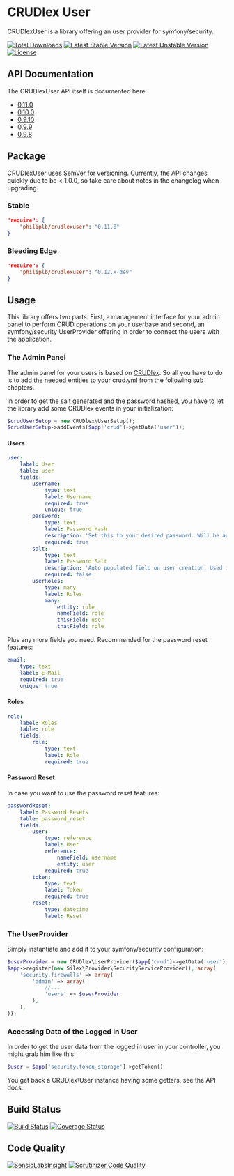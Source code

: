 CRUDlex User
============

CRUDlexUser is a library offering an user provider for symfony/security.

[![Total Downloads](https://poser.pugx.org/philiplb/crudlexuser/downloads.svg)](https://packagist.org/packages/philiplb/crudlexuser)
[![Latest Stable Version](https://poser.pugx.org/philiplb/crudlexuser/v/stable.svg)](https://packagist.org/packages/philiplb/crudlexuser)
[![Latest Unstable Version](https://poser.pugx.org/philiplb/crudlexuser/v/unstable.svg)](https://packagist.org/packages/philiplb/crudlexuser) [![License](https://poser.pugx.org/philiplb/crudlexuser/license.svg)](https://packagist.org/packages/philiplb/crudlexuser)

## API Documentation

The CRUDlexUser API itself is documented here:

* [0.11.0](http://philiplb.github.io/CRUDlexUser/docs/api/0.11.0/)
* [0.10.0](http://philiplb.github.io/CRUDlexUser/docs/api/0.10.0/)
* [0.9.10](http://philiplb.github.io/CRUDlexUser/docs/api/0.9.10/)
* [0.9.9](http://philiplb.github.io/CRUDlexUser/docs/api/0.9.9/)
* [0.9.8](http://philiplb.github.io/CRUDlexUser/docs/api/0.9.8/)


## Package

CRUDlexUser uses [SemVer](http://semver.org/) for versioning. Currently, the API changes quickly due to be < 1.0.0, so take
care about notes in the changelog when upgrading.

### Stable

```json
"require": {
    "philiplb/crudlexuser": "0.11.0"
}
```

### Bleeding Edge

```json
"require": {
    "philiplb/crudlexuser": "0.12.x-dev"
}
```

## Usage

This library offers two parts. First, a management interface for your admin panel to
perform CRUD operations on your userbase and second, an symfony/security UserProvider
offering in order to connect the users with the application.

### The Admin Panel

The admin panel for your users is based on [CRUDlex](https://github.com/philiplb/CRUDlex).
So all you have to do is to add the needed entities to your crud.yml from the
following sub chapters.

In order to get the salt generated and the password hashed, you have to let the
library add some CRUDlex events in your initialization:

```PHP
$crudUserSetup = new CRUDlex\UserSetup();
$crudUserSetup->addEvents($app['crud']->getData('user'));
```

#### Users

```yml
user:
    label: User
    table: user
    fields:
        username:
            type: text
            label: Username
            required: true
            unique: true
        password:
            type: text
            label: Password Hash
            description: 'Set this to your desired password. Will be automatically converted to an hash value not meant to be readable.'
            required: true
        salt:
            type: text
            label: Password Salt
            description: 'Auto populated field on user creation. Used internally.'
            required: false
        userRoles:
            type: many
            label: Roles
            many:
                entity: role
                nameField: role
                thisField: user
                thatField: role
```

Plus any more fields you need.
Recommended for the password reset features:

```yml
email:
    type: text
    label: E-Mail
    required: true
    unique: true
```

#### Roles

```yml
role:
    label: Roles
    table: role
    fields:
        role:
            type: text
            label: Role
            required: true
```

#### Password Reset

In case you want to use the password reset features:

```yml
passwordReset:
    label: Password Resets
    table: password_reset
    fields:
        user:
            type: reference
            label: User
            reference:
                nameField: username
                entity: user
            required: true
        token:
            type: text
            label: Token
            required: true
        reset:
            type: datetime
            label: Reset
```

### The UserProvider

Simply instantiate and add it to your symfony/security configuration:

```PHP
$userProvider = new CRUDlex\UserProvider($app['crud']->getData('user'), $app['crud']->getData('userRole'));
$app->register(new Silex\Provider\SecurityServiceProvider(), array(
    'security.firewalls' => array(
        'admin' => array(
            //...
            'users' => $userProvider
        ),
    ),
));
```

### Accessing Data of the Logged in User

In order to get the user data from the logged in user in your controller, you
might grab him like this:

```PHP
$user = $app['security.token_storage']->getToken()
```

You get back a CRUDlex\\User instance having some getters, see the API docs.

## Build Status

[![Build Status](https://travis-ci.org/philiplb/CRUDlexUser.svg?branch=master)](https://travis-ci.org/philiplb/CRUDlexUser)
[![Coverage Status](https://coveralls.io/repos/philiplb/CRUDlexUser/badge.png?branch=master)](https://coveralls.io/r/philiplb/CRUDlexUser?branch=master)

## Code Quality

[![SensioLabsInsight](https://insight.sensiolabs.com/projects/dd63ce7f-349f-42dd-8e71-076950b726e5/mini.png)](https://insight.sensiolabs.com/projects/dd63ce7f-349f-42dd-8e71-076950b726e5)
[![Scrutinizer Code Quality](https://scrutinizer-ci.com/g/philiplb/CRUDlexUser/badges/quality-score.png?b=master)](https://scrutinizer-ci.com/g/philiplb/CRUDlexUser/?branch=master)
